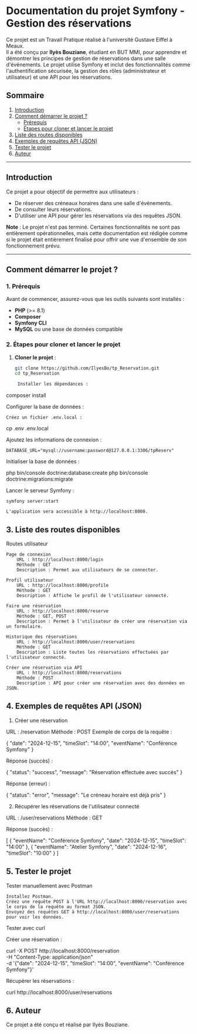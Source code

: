 # Documentation du projet Symfony - Gestion des réservations

Ce projet est un Travail Pratique réalisé à l'université Gustave Eiffel à Meaux.  
Il a été conçu par **Ilyès Bouziane**, étudiant en BUT MMI, pour apprendre et démontrer les principes de gestion de réservations dans une salle d'événements. Le projet utilise Symfony et inclut des fonctionnalités comme l'authentification sécurisée, la gestion des rôles (administrateur et utilisateur) et une API pour les réservations.  

## Sommaire

1. [Introduction](#introduction)
2. [Comment démarrer le projet ?](#comment-démarrer-le-projet)
   - [Prérequis](#1-prérequis)
   - [Étapes pour cloner et lancer le projet](#2-étapes-pour-cloner-et-lancer-le-projet)
3. [Liste des routes disponibles](#3-liste-des-routes-disponibles)
4. [Exemples de requêtes API (JSON)](#4-exemples-de-requêtes-api-json)
5. [Tester le projet](#5-tester-le-projet)
6. [Auteur](#6-auteur)
---

## Introduction

Ce projet a pour objectif de permettre aux utilisateurs :
- De réserver des créneaux horaires dans une salle d'événements.
- De consulter leurs réservations.
- D'utiliser une API pour gérer les réservations via des requêtes JSON.

**Note** : Le projet n'est pas terminé.  Certaines fonctionnalités ne sont pas entièrement opérationnelles, mais cette documentation est rédigée comme si le projet était entièrement finalisé pour offrir une vue d'ensemble de son fonctionnement prévu.

---

## Comment démarrer le projet ?

### 1. Prérequis

Avant de commencer, assurez-vous que les outils suivants sont installés :
- **PHP** (>= 8.1)
- **Composer**
- **Symfony CLI**
- **MySQL** ou une base de données compatible

### 2. Étapes pour cloner et lancer le projet

1. **Cloner le projet** :
   ```bash
   git clone https://github.com/IlyesBo/tp_Reservation.git
   cd tp_Reservation

    Installer les dépendances :

composer install

Configurer la base de données :

    Créez un fichier .env.local :

cp .env .env.local

Ajoutez les informations de connexion :

    DATABASE_URL="mysql://username:password@127.0.0.1:3306/tpReserv"

Initialiser la base de données :

php bin/console doctrine:database:create
php bin/console doctrine:migrations:migrate

Lancer le serveur Symfony :

    symfony server:start

    L'application sera accessible à http://localhost:8000.

## 3. Liste des routes disponibles
Routes utilisateur

    Page de connexion
        URL : http://localhost:8000/login
        Méthode : GET
        Description : Permet aux utilisateurs de se connecter.

    Profil utilisateur
        URL : http://localhost:8000/profile
        Méthode : GET
        Description : Affiche le profil de l'utilisateur connecté.

    Faire une réservation
        URL : http://localhost:8000/reserve
        Méthode : GET, POST
        Description : Permet à l'utilisateur de créer une réservation via un formulaire.

    Historique des réservations
        URL : http://localhost:8000/user/reservations
        Méthode : GET
        Description : Liste toutes les réservations effectuées par l'utilisateur connecté.

    Créer une réservation via API
        URL : http://localhost:8000/reservations
        Méthode : POST
        Description : API pour créer une réservation avec des données en JSON.

## 4. Exemples de requêtes API (JSON)
1. Créer une réservation

URL : /reservation
Méthode : POST
Exemple de corps de la requête :

{
    "date": "2024-12-15",
    "timeSlot": "14:00",
    "eventName": "Conférence Symfony"
}

Réponse (succès) :

{
    "status": "success",
    "message": "Réservation effectuée avec succès"
}

Réponse (erreur) :

{
    "status": "error",
    "message": "Le créneau horaire est déjà pris"
}

2. Récupérer les réservations de l'utilisateur connecté

URL : /user/reservations
Méthode : GET

Réponse (succès) :

[
    {
        "eventName": "Conférence Symfony",
        "date": "2024-12-15",
        "timeSlot": "14:00"
    },
    {
        "eventName": "Atelier Symfony",
        "date": "2024-12-16",
        "timeSlot": "10:00"
    }
]

## 5. Tester le projet
Tester manuellement avec Postman

    Installez Postman.
    Créez une requête POST à l'URL http://localhost:8000/reservation avec le corps de la requête au format JSON.
    Envoyez des requêtes GET à http://localhost:8000/user/reservations pour voir les données.

Tester avec curl

Créer une réservation :

curl -X POST http://localhost:8000/reservation \
     -H "Content-Type: application/json" \
     -d '{"date": "2024-12-15", "timeSlot": "14:00", "eventName": "Conférence Symfony"}'

Récupérer les réservations :

curl http://localhost:8000/user/reservations

## 6. Auteur

Ce projet a été conçu et réalisé par Ilyès Bouziane.
